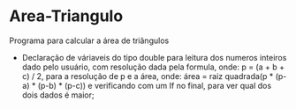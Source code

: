 # Area-Triangulo
Programa para calcular a área de triângulos
- Declaração de váriaveis do tipo double para leitura dos numeros inteiros dado pelo usuário, com resolução dada pela formula, onde: p = (a + b + c) / 2, para a resolução de p e a área, onde: área = raiz quadrada(p * (p-a) * (p-b) * (p-c)) e verificando com um If no final, para ver qual dos dois dados é maior;
